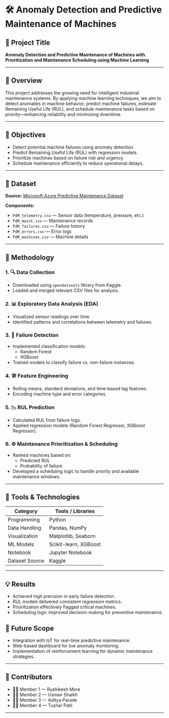 # 🛠️ Anomaly Detection and Predictive Maintenance of Machines

## 📌 Project Title
**Anomaly Detection and Predictive Maintenance of Machines with Prioritization and Maintenance Scheduling using Machine Learning**

---

## 📖 Overview

This project addresses the growing need for intelligent industrial maintenance systems. By applying machine learning techniques, we aim to detect anomalies in machine behavior, predict machine failures, estimate Remaining Useful Life (RUL), and schedule maintenance tasks based on priority—enhancing reliability and minimizing downtime.

---

## 🎯 Objectives

- Detect potential machine failures using anomaly detection.
- Predict Remaining Useful Life (RUL) with regression models.
- Prioritize machines based on failure risk and urgency.
- Schedule maintenance efficiently to reduce operational delays.

---

## 📂 Dataset

**Source:** [Microsoft Azure Predictive Maintenance Dataset](https://www.kaggle.com/datasets/arnabbiswas1/microsoft-azure-predictive-maintenance)

**Components:**
- `PdM_telemetry.csv` — Sensor data (temperature, pressure, etc.)
- `PdM_maint.csv` — Maintenance records
- `PdM_failures.csv` — Failure history
- `PdM_errors.csv` — Error logs
- `PdM_machines.csv` — Machine details

---

## 📌 Methodology

### 1. 🔍 Data Collection
- Downloaded using `opendatasets` library from Kaggle.
- Loaded and merged relevant CSV files for analysis.

### 2. 📊 Exploratory Data Analysis (EDA)
- Visualized sensor readings over time.
- Identified patterns and correlations between telemetry and failures.

### 3. 🧠 Failure Detection
- Implemented classification models:
  - Random Forest
  - XGBoost
- Trained models to classify failure vs. non-failure instances.

### 4. 🛠️ Feature Engineering
- Rolling means, standard deviations, and time-based lag features.
- Encoding machine type and error categories.

### 5. 📉 RUL Prediction
- Calculated RUL from failure logs.
- Applied regression models (Random Forest Regressor, XGBoost Regressor).

### 6. ⚙️ Maintenance Prioritization & Scheduling
- Ranked machines based on:
  - Predicted RUL
  - Probability of failure
- Developed a scheduling logic to handle priority and available maintenance windows.

---

## 🧰 Tools & Technologies

| Category       | Tools / Libraries                                |
|----------------|--------------------------------------------------|
| Programming    | Python                                           |
| Data Handling  | Pandas, NumPy                                    |
| Visualization  | Matplotlib, Seaborn                              |
| ML Models      | Scikit-learn, XGBoost                            |
| Notebook       | Jupyter Notebook                                 |
| Dataset Source | Kaggle                                           |

---

## 💡 Results

- Achieved high precision in early failure detection.
- RUL models delivered consistent regression metrics.
- Prioritization effectively flagged critical machines.
- Scheduling logic improved decision-making for preventive maintenance.

## 🔮 Future Scope

- Integration with IoT for real-time predictive maintenance.
- Web-based dashboard for live anomaly monitoring.
- Implementation of reinforcement learning for dynamic maintenance strategies.

---

## 👥 Contributors

- 👨‍💻 Member 1 — Rushikesh More
- 👩‍💻 Member 2 — Usman Shaikh
- 👨‍🔬 Member 3 — Aditya Parade
- 👨‍💼 Member 4 — Tushar Patil

---